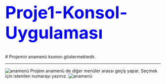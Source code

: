 <h1 style ="color: blue; font-Times New Roman;
font-size:55px"> Proje1-Konsol-Uygulaması </h1>
# Projemin anamenü ksımını göstermektedir.
<hr>
<img src="projeresimleri/anamenü.PNG" alt="anamenü">
Projem anamenü de diğer menüler arassı geçiş yapar.
Seçmek için istenilen numarayı yazınız.

<img src="projeresimleri/anamenü.PNG" alt="anamenü">
